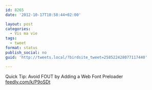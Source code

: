 ```yaml
---
id: 8265
date: '2012-10-17T10:58:44+02:00'

layout: post
categories:
  - Vis ma vie
tags:
  - tweet
format: status
publish_social: no
guid: 'http://tweets.local/?birdsite_tweet=258522428077117440'

---
```


Quick Tip: Avoid FOUT by Adding a Web Font Preloader [feedly.com/k/P9oSDt](http://feedly.com/k/P9oSDt)